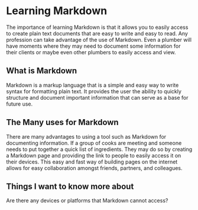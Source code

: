 # Learning Markdown
  The importance of learning Markdown is that it allows you to easily access to create plain text documents that are easy to write and easy to read. Any profession can take advantage of the use of Markdown. Even a plumber will have moments where they may need to document some information for their clients or maybe even other plumbers to easily access and view.

## What is Markdown
  Markdown is a markup language that is a simple and easy way to write syntax for formatting plain text. It provides the user the ability to quickly structure and document important information that can serve as a base for future use.
  
## The Many uses for Markdown
  There are many advantages to using a tool such as Markdown for documenting information. If a group of cooks are meeting and someone needs to put together a quick list of ingredients. They may do so by creating a Markdown page and providing the link to people to easily access it on their devices. This easy and fast way of building pages on the internet allows for easy collaboration amongst friends, partners, and colleagues.

## Things I want to know more about
  Are there any devices or platforms that Markdown cannot access?
